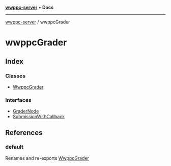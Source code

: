 [**wwppc-server**](../README.md) • **Docs**

***

[wwppc-server](../modules.md) / wwppcGrader

# wwppcGrader

## Index

### Classes

- [WwppcGrader](classes/WwppcGrader.md)

### Interfaces

- [GraderNode](interfaces/GraderNode.md)
- [SubmissionWithCallback](interfaces/SubmissionWithCallback.md)

## References

### default

Renames and re-exports [WwppcGrader](classes/WwppcGrader.md)
